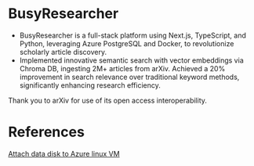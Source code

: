 # BusyResearcher

- BusyResearcher is a full-stack platform using Next.js, TypeScript, and Python, leveraging Azure PostgreSQL and Docker, to revolutionize scholarly article discovery. 
- Implemented innovative semantic search with vector embeddings via Chroma DB, ingesting 2M+ articles from arXiv. Achieved a 20% improvement in search relevance over traditional keyword methods, significantly enhancing research efficiency.

Thank you to arXiv for use of its open access interoperability.

# References
[Attach data disk to Azure linux VM](https://learn.microsoft.com/en-us/azure/virtual-machines/linux/attach-disk-portal?tabs=ubuntu)

